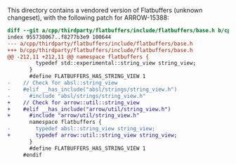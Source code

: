 <!---
  Licensed to the Apache Software Foundation (ASF) under one
  or more contributor license agreements.  See the NOTICE file
  distributed with this work for additional information
  regarding copyright ownership.  The ASF licenses this file
  to you under the Apache License, Version 2.0 (the
  "License"); you may not use this file except in compliance
  with the License.  You may obtain a copy of the License at

    http://www.apache.org/licenses/LICENSE-2.0

  Unless required by applicable law or agreed to in writing,
  software distributed under the License is distributed on an
  "AS IS" BASIS, WITHOUT WARRANTIES OR CONDITIONS OF ANY
  KIND, either express or implied.  See the License for the
  specific language governing permissions and limitations
  under the License.
-->

This directory contains a vendored version of Flatbuffers
(unknown changeset), with the following patch for ARROW-15388:

```diff
diff --git a/cpp/thirdparty/flatbuffers/include/flatbuffers/base.h b/cpp/thirdparty/flatbuffers/include/flatbuffers/base.h
index 955738067..f8277b3e9 100644
--- a/cpp/thirdparty/flatbuffers/include/flatbuffers/base.h
+++ b/cpp/thirdparty/flatbuffers/include/flatbuffers/base.h
@@ -212,11 +212,11 @@ namespace flatbuffers {
         typedef std::experimental::string_view string_view;
       }
       #define FLATBUFFERS_HAS_STRING_VIEW 1
-    // Check for absl::string_view
-    #elif __has_include("absl/strings/string_view.h")
-      #include "absl/strings/string_view.h"
+    // Check for arrow::util::string_view
+    #elif __has_include("arrow/util/string_view.h")
+      #include "arrow/util/string_view.h"
       namespace flatbuffers {
-        typedef absl::string_view string_view;
+        typedef arrow::util::string_view string_view;
       }
       #define FLATBUFFERS_HAS_STRING_VIEW 1
     #endif
```
